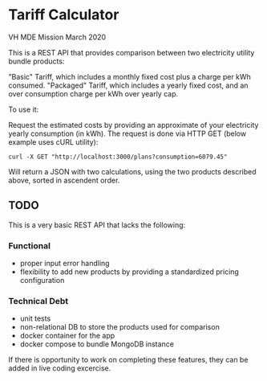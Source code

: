 # Tariff Calculator

VH MDE Mission March 2020

This is a REST API that provides comparison between two electricity utility bundle products: 

"Basic" Tariff, which includes a monthly fixed cost plus a charge per kWh consumed.
"Packaged" Tariff, which includes a yearly fixed cost, and an over consumption charge per kWh over yearly cap.

To use it:

Request the estimated costs by providing an approximate of your electricity yearly consumption (in kWh). 
The request is done via HTTP GET (below example uses cURL utility):

  `curl -X GET "http://localhost:3000/plans?consumption=6079.45"`
  
 Will return a JSON with two calculations, using the two products described above, sorted in ascendent order.
 
 ## TODO
 
 This is a very basic REST API that lacks the following:

### Functional
 - proper input error handling
 - flexibility to add new products by providing a standardized pricing configuration
 
### Technical Debt
 - unit tests
 - non-relational DB to store the products used for comparison
 - docker container for the app
 - docker compose to bundle MongoDB instance
 
 If there is opportunity to work on completing these features, they can be added in live coding excercise.
